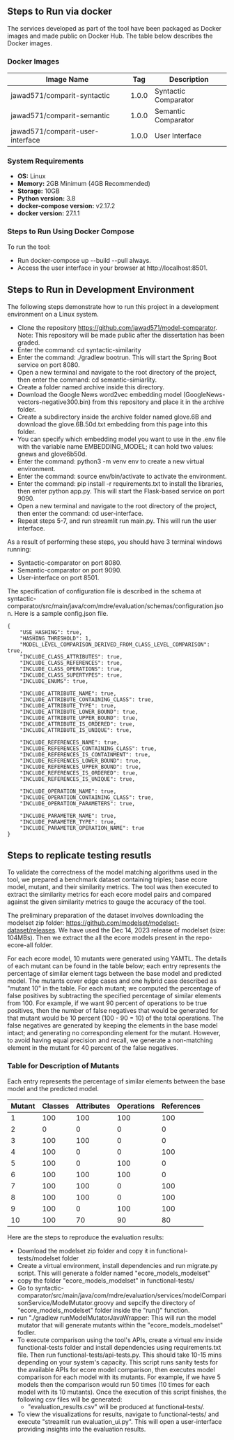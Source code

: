 ## Steps to Run via docker

The services developed as part of the tool have been packaged as Docker images and made public on Docker Hub. The table below describes the Docker images.

### Docker Images

| **Image Name**                         | **Tag** | **Description**        |
|----------------------------------------|---------|------------------------|
| jawad571/comparit-syntactic            | 1.0.0   | Syntactic Comparator    |
| jawad571/comparit-semantic             | 1.0.0   | Semantic Comparator     |
| jawad571/comparit-user-interface       | 1.0.0   | User Interface          |

### System Requirements

- **OS:** Linux
- **Memory:** 2GB Minimum (4GB Recommended)
- **Storage:** 10GB
- **Python version:** 3.8  
- **docker-compose version:** v2.17.2  
- **docker version:** 27.1.1  

### Steps to Run Using Docker Compose

To run the tool:

- Run docker-compose up --build --pull always.
- Access the user interface in your browser at http://localhost:8501.

## Steps to Run in Development Environment
The following steps demonstrate how to run this project in a development environment on a Linux system.

- Clone the repository https://github.com/jawad571/model-comparator. Note: This repository will be made public after the dissertation has been graded.
- Enter the command: cd syntactic-similarity
- Enter the command: ./gradlew bootrun. This will start the Spring Boot service on port 8080.
- Open a new terminal and navigate to the root directory of the project, then enter the command: cd semantic-simiarlity.
- Create a folder named archive inside this directory.
- Download the Google News word2vec embedding model (GoogleNews-vectors-negative300.bin) from this repository and place it in the archive folder.
- Create a subdirectory inside the archive folder named glove.6B and download the glove.6B.50d.txt embedding from this page into this folder.
- You can specify which embedding model you want to use in the .env file with the variable name EMBEDDING_MODEL; it can hold two values: gnews and glove6b50d.
- Enter the command: python3 -m venv env to create a new virtual environment.
- Enter the command: source env/bin/activate to activate the environment.
- Enter the command: pip install -r requirements.txt to install the libraries, then enter python app.py. This will start the Flask-based service on port 9090.
- Open a new terminal and navigate to the root directory of the project, then enter the command: cd user-interface.
- Repeat steps 5-7, and run streamlit run main.py. This will run the user interface.

As a result of performing these steps, you should have 3 terminal windows running:
- Syntactic-comparator on port 8080.
- Semantic-comparator on port 9090.
- User-interface on port 8501.

The specification of configuration file is described in the schema at syntactic-comparator/src/main/java/com/mdre/evaluation/schemas/configuration.json. Here is a sample config.json file.

```
{
	"USE_HASHING": true,
	"HASHING_THRESHOLD": 1,
	"MODEL_LEVEL_COMPARISON_DERIVED_FROM_CLASS_LEVEL_COMPARISON": true,
	"INCLUDE_CLASS_ATTRIBUTES": true,
	"INCLUDE_CLASS_REFERENCES": true,
	"INCLUDE_CLASS_OPERATIONS": true,
	"INCLUDE_CLASS_SUPERTYPES": true,
	"INCLUDE_ENUMS": true,
	
	"INCLUDE_ATTRIBUTE_NAME": true,
	"INCLUDE_ATTRIBUTE_CONTAINING_CLASS": true,	
	"INCLUDE_ATTRIBUTE_TYPE": true,
	"INCLUDE_ATTRIBUTE_LOWER_BOUND": true,
	"INCLUDE_ATTRIBUTE_UPPER_BOUND": true,
	"INCLUDE_ATTRIBUTE_IS_ORDERED": true,
	"INCLUDE_ATTRIBUTE_IS_UNIQUE": true,

	"INCLUDE_REFERENCES_NAME": true,
	"INCLUDE_REFERENCES_CONTAINING_CLASS": true,	
	"INCLUDE_REFERENCES_IS_CONTAINMENT": true,
	"INCLUDE_REFERENCES_LOWER_BOUND": true,
	"INCLUDE_REFERENCES_UPPER_BOUND": true,
	"INCLUDE_REFERENCES_IS_ORDERED": true,
	"INCLUDE_REFERENCES_IS_UNIQUE": true,

	"INCLUDE_OPERATION_NAME": true,
	"INCLUDE_OPERATION_CONTAINING_CLASS": true,
	"INCLUDE_OPERATION_PARAMETERS": true,

	"INCLUDE_PARAMETER_NAME": true,
	"INCLUDE_PARAMETER_TYPE": true,
	"INCLUDE_PARAMETER_OPERATION_NAME": true
}
```

## Steps to replicate testing resutls

To validate the correctness of the model matching algorithms used in the tool, we prepared a benchmark dataset containing triples; base ecore model, mutant, and their similarity metrics. The tool was then executed to extract the similarity metrics for each ecore model pairs and compared against the given similarity metrics to gauge the accuracy of the tool. 

The preliminary preparation of the dataset involves downloading the modelset zip folder: https://github.com/modelset/modelset-dataset/releases. We have used the Dec 14, 2023 release of modelset (size: 104MBs). Then we extract the all the ecore models present in the repo-ecore-all folder.

For each ecore model, 10 mutants were generated using YAMTL. The details of each mutant can be found in the table below; each entry represents the percentage of similar element tags between the base model and predicted model. The mutants cover edge cases and one hybrid case described as "mutant 10" in the table. For each mutant; we computed the percentage of false positives by subtracting the specified percentage of similar elements from 100. For example, if we want 90 percent of operations to be true positives, then the number of false negatives that would be generated for that mutant would be 10 percent (100 - 90 = 10) of the total operations. The false negatives are generated by keeping the elements in the base model intact; and generating no corresponding element for the mutant. However, to avoid having equal precision and recall, we generate a non-matching element in the mutant for 40 percent of the false negatives.

### Table for Description of Mutants

Each entry represents the percentage of similar elements between the base model and the predicted model.

| **Mutant** | **Classes** | **Attributes** | **Operations** | **References** |
|------------|-------------|----------------|----------------|----------------|
| 1          | 100         | 100            | 100            | 100            |
| 2          | 0           | 0              | 0              | 0              |
| 3          | 100         | 100            | 0              | 0              |
| 4          | 100         | 0              | 0              | 100            |
| 5          | 100         | 0              | 100            | 0              |
| 6          | 100         | 100            | 100            | 0              |
| 7          | 100         | 100            | 0              | 100            |
| 8          | 100         | 100            | 0              | 100            |
| 9          | 100         | 0              | 100            | 100            |
| 10         | 100         | 70             | 90             | 80             |

Here are the steps to reproduce the evaluation results:

- Download the modelset zip folder and copy it in functional-tests/modelset folder
- Create a virtual environment, install dependencies and run migrate.py script. This will generate a folder named "ecore_models_modelset"
- copy the folder "ecore_models_modelset" in functional-tests/
- Go to syntactic-comparator/src/main/java/com/mdre/evaluation/services/modelComparisonService/ModelMutator.groovy and sepcify the directory of "ecore_models_modelset" folder inside the "run()" function.
- run "./gradlew runModelMutatorJavaWrapper: This will run the model mutator that will generate mutants within the "ecore_models_modelset" fodler. 
- To execute comparison using the tool's APIs, create a virtual env inside functional-tests folder and install dependencies using requirements.txt file. Then run functional-tests/api-tests.py. This should take 10-15 mins depending on your system's capacity. This script runs sanity tests for the available APIs for ecore model comparison, then executes model comparison for each model with its mutants. For example, if we have 5 models then the comparison would run 50 times (10 times for each model with its 10 mutants). Once the execution of this script finishes, the following csv files will be generated:
  - "evaluation_results.csv" will be produced at functional-tests/.
- To view the visualizations for results, navigate to functional-tests/ and execute "streamlit run evaluation_ui.py". This will open a user-interface providing insights into the evaluation results.


